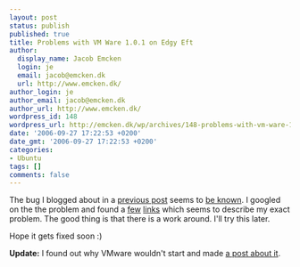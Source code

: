 ```yaml
---
layout: post
status: publish
published: true
title: Problems with VM Ware 1.0.1 on Edgy Eft
author:
  display_name: Jacob Emcken
  login: je
  email: jacob@emcken.dk
  url: http://www.emcken.dk/
author_login: je
author_email: jacob@emcken.dk
author_url: http://www.emcken.dk/
wordpress_id: 148
wordpress_url: http://emcken.dk/wp/archives/148-problems-with-vm-ware-101-on-edgy-eft.html
date: '2006-09-27 17:22:53 +0200'
date_gmt: '2006-09-27 17:22:53 +0200'
categories:
- Ubuntu
tags: []
comments: false
---
```

The bug I blogged about in a [previous post][1] seems to [be known][2]. I googled on the the problem and found a [few][3] [links][4] which seems to describe my exact problem. The good thing is that there is a work around. I'll try this later.

Hope it gets fixed soon :)

**Update:** I found out why VMware wouldn't start and made [a post about it][5].

[1]: http://www.emcken.dk/weblog/archives/147-A-few-problems-with-my-newly-installed-Edgy.html
[2]: https://launchpad.net/distros/ubuntu/+source/hal/+bug/59232/
[3]: http://www.vmware.com/community/thread.jspa?messageID=480563
[4]: http://ubuntuforums.org/showthread.php?t=247350&amp;page=7
[5]: http://www.emcken.dk/weblog/archives/149-My-VMware-problem.html


